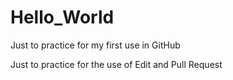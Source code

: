 # Hello_World
Just to practice for my first use in GitHub

Just to practice for the use of Edit and Pull Request
